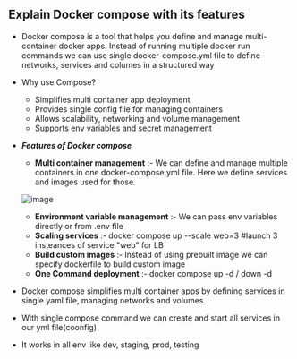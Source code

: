 Explain Docker compose with its features
-
- Docker compose is a tool that helps you define and manage multi-container docker apps. Instead of running multiple docker run commands we can use single docker-compose.yml file to define networks, services and columes in a structured way
- Why use Compose?
  - Simplifies multi container app deployment
  - Provides single config file for managing containers
  - Allows scalability, networking and volume management
  - Supports env variables and secret management
 
- **_Features of Docker compose_**
  - **Multi container management** :- We can define and manage multiple containers in one docker-compose.yml file. Here we define services and images used for those.
 
  ![image](https://github.com/user-attachments/assets/914dbc41-7e51-4ac5-930a-3b0c8e2c0fad)

  - **Environment variable management** :- We can pass env variables directly or from .env file
  - **Scaling services** :- docker compose up --scale web=3      #launch 3 insteances of service "web" for LB
  - **Build custom images** :- Instead of using prebuilt image we can specify dockerfile to build custom image
  - **One Command deployment** :- docker compose up -d / down -d
 
- Docker compose simplifies multi container apps by defining services in single yaml file, managing networks and volumes
- With single compose command we can create and start all services in our yml file(coonfig)
- It works in all env like dev, staging, prod, testing
